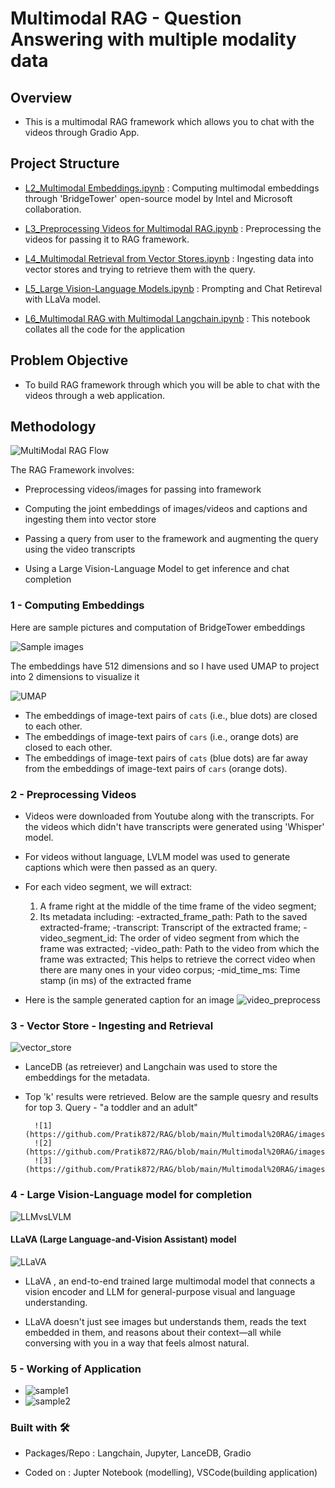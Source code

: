 # Multimodal RAG - Question Answering with multiple modality data

## Overview
- This is a multimodal RAG framework which allows you to chat with the videos through Gradio App.

## Project Structure
- [L2_Multimodal Embeddings.ipynb](https://github.com/Pratik872/RAG/blob/main/Multimodal%20RAG/L2_Multimodal%20Embeddings.ipynb) : Computing multimodal embeddings through 'BridgeTower' open-source model by Intel and Microsoft collaboration.

- [L3_Preprocessing Videos for Multimodal RAG.ipynb](https://github.com/Pratik872/RAG/blob/main/Multimodal%20RAG/L3_Preprocessing%20Videos%20for%20Multimodal%20RAG%20.ipynb) : Preprocessing the videos for passing it to RAG framework.

- [L4_Multimodal Retrieval from Vector Stores.ipynb](https://github.com/Pratik872/RAG/blob/main/Multimodal%20RAG/L4_Multimodal%20Retrieval%20from%20Vector%20Stores.ipynb) : Ingesting data into vector stores and trying to retrieve them with the query.

- [L5_Large Vision-Language Models.ipynb](https://github.com/Pratik872/RAG/blob/main/Multimodal%20RAG/L5_Large%20Vision-Language%20Models.ipynb) : Prompting and Chat Retireval with LLaVa model.

- [L6_Multimodal RAG with Multimodal Langchain.ipynb](https://github.com/Pratik872/RAG/blob/main/Multimodal%20RAG/L6_Multimodal%20RAG%20with%20Multimodal%20Langchain.ipynb) : This notebook collates all the code for the application

## Problem Objective
- To build RAG framework through which you will be able to chat with the videos through a web application.

## Methodology

![MultiModal RAG Flow](https://github.com/Pratik872/RAG/blob/main/Multimodal%20RAG/images/Multimodal_RAG_Flow.png)

The RAG Framework involves:
- Preprocessing videos/images for passing into framework

- Computing the joint embeddings of images/videos and captions and ingesting them into vector store

- Passing a query from user to the framework and augmenting the query using the video transcripts

- Using a Large Vision-Language Model to get inference and chat completion

### 1 - Computing Embeddings

Here are sample pictures and computation of BridgeTower embeddings

![Sample images](https://github.com/Pratik872/RAG/blob/main/Multimodal%20RAG/images/sample_images_embeds.png)

The embeddings have 512 dimensions and so I have used UMAP to project into 2 dimensions to visualize it

![UMAP](https://github.com/Pratik872/RAG/blob/main/Multimodal%20RAG/images/embeds_UMAP.png)

- The embeddings of image-text pairs of `cats` (i.e., blue dots) are
closed to each other.
- The embeddings of image-text pairs of `cars` (i.e., orange dots) are
closed to each other.
- The embeddings of image-text pairs of `cats` (blue dots) are far away
from the embeddings of image-text pairs of `cars` (orange dots).


### 2 - Preprocessing Videos

- Videos were downloaded from Youtube along with the transcripts. For the videos which didn't have transcripts were generated using 'Whisper' model.

- For videos without language, LVLM model was used to generate captions which were then passed as an query.

- For each video segment, we will extract:
    1. A frame right at the middle of the time frame of the video segment;
    2. Its metadata including:
        -extracted_frame_path: Path to the saved extracted-frame;
        -transcript: Transcript of the extracted frame;
        -video_segment_id: The order of video segment from which the frame was extracted;
        -video_path: Path to the video from which the frame was extracted; This helps to retrieve the correct video when there are many ones in your video corpus;
        -mid_time_ms: Time stamp (in ms) of the extracted frame

- Here is the sample generated caption for an image
 ![video_preprocess](https://github.com/Pratik872/RAG/blob/main/Multimodal%20RAG/images/video_preprocess.png)


### 3 - Vector Store - Ingesting and Retrieval
![vector_store](https://github.com/Pratik872/RAG/blob/main/Multimodal%20RAG/images/vector_stores.png)

- LanceDB (as retreiever) and Langchain was used to store the embeddings for the metadata.

- Top 'k' results were retrieved. Below are the sample quesry and results for top 3.
        Query - "a toddler and an adult"

        ![1](https://github.com/Pratik872/RAG/blob/main/Multimodal%20RAG/images/1.png)
        ![2](https://github.com/Pratik872/RAG/blob/main/Multimodal%20RAG/images/2.png)
        ![3](https://github.com/Pratik872/RAG/blob/main/Multimodal%20RAG/images/3.png)


### 4 - Large Vision-Language model for completion

![LLMvsLVLM](https://github.com/Pratik872/RAG/blob/main/Multimodal%20RAG/images/LLM%20vs%20LVLM.png)

#### LLaVA (Large Language-and-Vision Assistant) model
![LLaVA](https://github.com/Pratik872/RAG/blob/main/Multimodal%20RAG/images/LLaVA.png)
- LLaVA , an end-to-end trained large multimodal model that connects a vision encoder and LLM for general-purpose visual and language understanding.

- LLaVA doesn't just see images but understands them, reads the text embedded in them, and reasons about their context—all while conversing with you in a way that feels almost natural.


### 5 - Working of Application

- ![sample1](https://github.com/Pratik872/RAG/blob/main/Multimodal%20RAG/images/working1.png)
- ![sample2](https://github.com/Pratik872/RAG/blob/main/Multimodal%20RAG/images/working2.png)


### Built with 🛠️
- Packages/Repo : Langchain, Jupyter, LanceDB, Gradio

- Coded on : Jupter Notebook (modelling), VSCode(building application)
